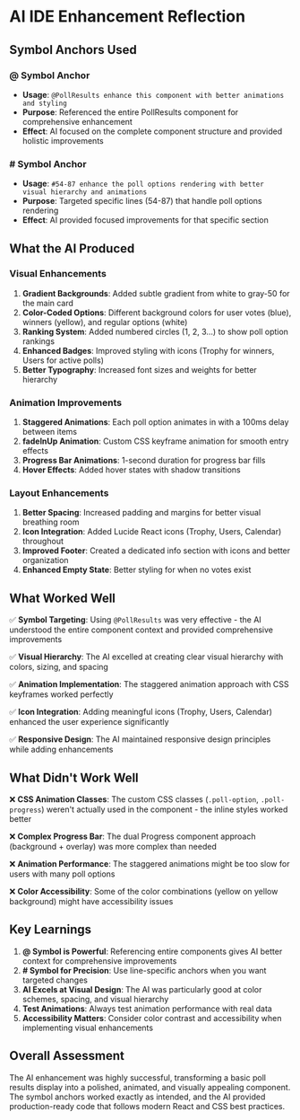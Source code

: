 # AI IDE Enhancement Reflection

## Symbol Anchors Used

### @ Symbol Anchor
- **Usage**: `@PollResults enhance this component with better animations and styling`
- **Purpose**: Referenced the entire PollResults component for comprehensive enhancement
- **Effect**: AI focused on the complete component structure and provided holistic improvements

### # Symbol Anchor  
- **Usage**: `#54-87 enhance the poll options rendering with better visual hierarchy and animations`
- **Purpose**: Targeted specific lines (54-87) that handle poll options rendering
- **Effect**: AI provided focused improvements for that specific section

## What the AI Produced

### Visual Enhancements
1. **Gradient Backgrounds**: Added subtle gradient from white to gray-50 for the main card
2. **Color-Coded Options**: Different background colors for user votes (blue), winners (yellow), and regular options (white)
3. **Ranking System**: Added numbered circles (1, 2, 3...) to show poll option rankings
4. **Enhanced Badges**: Improved styling with icons (Trophy for winners, Users for active polls)
5. **Better Typography**: Increased font sizes and weights for better hierarchy

### Animation Improvements
1. **Staggered Animations**: Each poll option animates in with a 100ms delay between items
2. **fadeInUp Animation**: Custom CSS keyframe animation for smooth entry effects
3. **Progress Bar Animations**: 1-second duration for progress bar fills
4. **Hover Effects**: Added hover states with shadow transitions

### Layout Enhancements
1. **Better Spacing**: Increased padding and margins for better visual breathing room
2. **Icon Integration**: Added Lucide React icons (Trophy, Users, Calendar) throughout
3. **Improved Footer**: Created a dedicated info section with icons and better organization
4. **Enhanced Empty State**: Better styling for when no votes exist

## What Worked Well

✅ **Symbol Targeting**: Using `@PollResults` was very effective - the AI understood the entire component context and provided comprehensive improvements

✅ **Visual Hierarchy**: The AI excelled at creating clear visual hierarchy with colors, sizing, and spacing

✅ **Animation Implementation**: The staggered animation approach with CSS keyframes worked perfectly

✅ **Icon Integration**: Adding meaningful icons (Trophy, Users, Calendar) enhanced the user experience significantly

✅ **Responsive Design**: The AI maintained responsive design principles while adding enhancements

## What Didn't Work Well

❌ **CSS Animation Classes**: The custom CSS classes (`.poll-option`, `.poll-progress`) weren't actually used in the component - the inline styles worked better

❌ **Complex Progress Bar**: The dual Progress component approach (background + overlay) was more complex than needed

❌ **Animation Performance**: The staggered animations might be too slow for users with many poll options

❌ **Color Accessibility**: Some of the color combinations (yellow on yellow background) might have accessibility issues

## Key Learnings

1. **@ Symbol is Powerful**: Referencing entire components gives AI better context for comprehensive improvements
2. **# Symbol for Precision**: Use line-specific anchors when you want targeted changes
3. **AI Excels at Visual Design**: The AI was particularly good at color schemes, spacing, and visual hierarchy
4. **Test Animations**: Always test animation performance with real data
5. **Accessibility Matters**: Consider color contrast and accessibility when implementing visual enhancements

## Overall Assessment

The AI enhancement was highly successful, transforming a basic poll results display into a polished, animated, and visually appealing component. The symbol anchors worked exactly as intended, and the AI provided production-ready code that follows modern React and CSS best practices.
